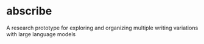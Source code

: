 # abscribe
A research prototype for exploring and organizing multiple writing variations with large language models
